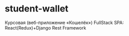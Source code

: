 # student-wallet

Курсовая (веб-приложение «Кошелёк»)
FullStack SPA: React(Redux)+Django Rest Framework
